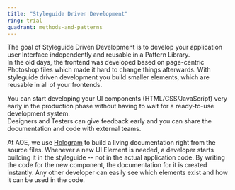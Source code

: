 ```yaml
---
title: "Styleguide Driven Development"
ring: trial
quadrant: methods-and-patterns
---
```


The goal of Styleguide Driven Development is to develop your application user Interface independently and reusable in a Pattern Library.\
In the old days, the frontend was developed based on page-centric Photoshop files which made it hard to change things afterwards. With styleguide driven development you build smaller elements, which are reusable in all of your frontends.

You can start developing your UI components (HTML/CSS/JavaScript) very early in the production phase without having to wait for a ready-to-use development system.\
Designers and Testers can give feedback early and you can share the documentation and code with external teams.

At AOE, we use [Hologram](https://trulia.github.io/hologram/) to build a living documentation right from the source files. Whenever a new UI Element is needed, a developer starts building it in the styleguide -- not in the actual application code. By writing the code for the new component, the documentation for it is created instantly. Any other developer can easily see which elements exist and how it can be used in the code.
